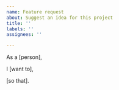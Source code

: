 ```yaml
---
name: Feature request
about: Suggest an idea for this project
title: ''
labels: ''
assignees: ''

---
```


As a [person], 

I [want to], 

[so that].
